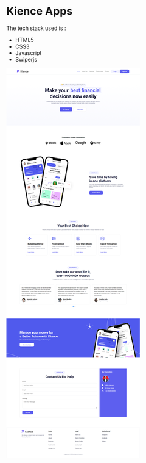 # Kience Apps

The tech stack used is :
- HTML5
- CSS3
- Javascript
- Swiperjs

![Screen Shot](https://github.com/aditiaprabowo3/Kiance/blob/main/assets/ss.png)
